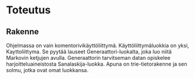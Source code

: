 # Toteutus

## Rakenne

Ohjelmassa on vain komentorivikäyttöliittymä. Käyttöliittymäluokkia on yksi, Kayttoliittyma. Se pyytää lauseet Generaattori-luokalta, joka luo niitä Markovin ketjujen avulla. Generaattorin tarvitseman datan opiskelee harjoitteluaineistosta Sanalaskija-luokka. Apuna on trie-tietorakenne ja sen solmu, jotka ovat omat luokkansa.